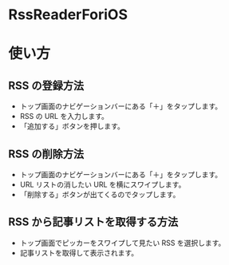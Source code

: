 # RssReaderForiOS

# 使い方

## RSS の登録方法

- トップ画面のナビゲーションバーにある「＋」をタップします。
- RSS の URL を入力します。
- 「追加する」ボタンを押します。

## RSS の削除方法

- トップ画面のナビゲーションバーにある「＋」をタップします。
- URL リストの消したい URL を横にスワイプします。
- 「削除する」ボタンが出てくるのでタップします。

## RSS から記事リストを取得する方法

- トップ画面でピッカーをスワイプして見たい RSS を選択します。
- 記事リストを取得して表示されます。

